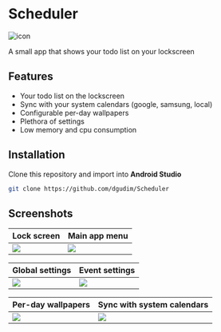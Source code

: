 # Scheduler
![icon](https://user-images.githubusercontent.com/34401005/196033085-63d5521c-666b-4d75-80f0-388dda16315a.svg)

A small app that shows your todo list on your lockscreen

## Features
- Your todo list on the lockscreen
- Sync with your system calendars (google, samsung, local)
- Configurable per-day wallpapers
- Plethora of settings
- Low memory and cpu consumption

## Installation
Clone this repository and import into **Android Studio**
```bash
git clone https://github.com/dgudim/Scheduler
```

## Screenshots

| Lock screen               | Main app menu              |
| ------------------------- | -------------------------- |
| ![](https://user-images.githubusercontent.com/34401005/196048503-c2671dff-2b91-487c-a6cb-89b8fd81d559.jpg) | ![](https://user-images.githubusercontent.com/34401005/196048501-52530d23-2682-48d6-b4b9-0c7c7f775405.jpg) |

| Global settings           | Event settings             |
| ------------------------- | -------------------------- |
| ![](https://user-images.githubusercontent.com/34401005/196048496-1fb7b9ab-c5be-4576-9683-fa58d3b4f737.jpg) | ![](https://user-images.githubusercontent.com/34401005/196049385-cf110277-13e6-4787-8bb1-08477144ed92.jpg) |

| Per-day wallpapers        | Sync with system calendars |
| ------------------------- | -------------------------- |
| ![](https://user-images.githubusercontent.com/34401005/196048497-5718d48a-df6d-422c-ad69-91aeaa555753.jpg) | ![](https://user-images.githubusercontent.com/34401005/196048499-7f71db12-1ed6-475b-b155-bfa853ed28e8.jpg) |


